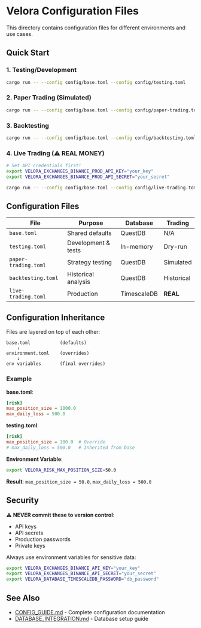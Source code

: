 # Velora Configuration Files

This directory contains configuration files for different environments and use cases.

## Quick Start

### 1. Testing/Development
```bash
cargo run -- --config config/base.toml --config config/testing.toml
```

### 2. Paper Trading (Simulated)
```bash
cargo run -- --config config/base.toml --config config/paper-trading.toml
```

### 3. Backtesting
```bash
cargo run -- --config config/base.toml --config config/backtesting.toml
```

### 4. Live Trading (⚠️ REAL MONEY)
```bash
# Set API credentials first!
export VELORA_EXCHANGES_BINANCE_PROD_API_KEY="your_key"
export VELORA_EXCHANGES_BINANCE_PROD_API_SECRET="your_secret"

cargo run -- --config config/base.toml --config config/live-trading.toml
```

## Configuration Files

| File | Purpose | Database | Trading |
|------|---------|----------|---------|
| `base.toml` | Shared defaults | QuestDB | N/A |
| `testing.toml` | Development & tests | In-memory | Dry-run |
| `paper-trading.toml` | Strategy testing | QuestDB | Simulated |
| `backtesting.toml` | Historical analysis | QuestDB | Historical |
| `live-trading.toml` | Production | TimescaleDB | **REAL** |

## Configuration Inheritance

Files are layered on top of each other:

```
base.toml           (defaults)
    ↓
environment.toml    (overrides)
    ↓
env variables       (final overrides)
```

### Example

**base.toml**:
```toml
[risk]
max_position_size = 1000.0
max_daily_loss = 500.0
```

**testing.toml**:
```toml
[risk]
max_position_size = 100.0  # Override
# max_daily_loss = 500.0   # Inherited from base
```

**Environment Variable**:
```bash
export VELORA_RISK_MAX_POSITION_SIZE=50.0
```

**Result**: `max_position_size = 50.0`, `max_daily_loss = 500.0`

## Security

⚠️ **NEVER commit these to version control**:
- API keys
- API secrets
- Production passwords
- Private keys

Always use environment variables for sensitive data:

```bash
export VELORA_EXCHANGES_BINANCE_API_KEY="your_key"
export VELORA_EXCHANGES_BINANCE_API_SECRET="your_secret"
export VELORA_DATABASE_TIMESCALEDB_PASSWORD="db_password"
```

## See Also

- [CONFIG_GUIDE.md](../CONFIG_GUIDE.md) - Complete configuration documentation
- [DATABASE_INTEGRATION.md](../DATABASE_INTEGRATION.md) - Database setup guide
